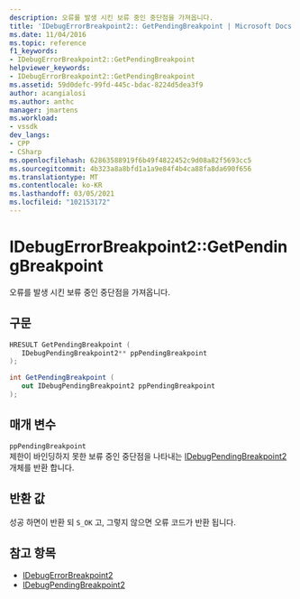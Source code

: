 ```yaml
---
description: 오류를 발생 시킨 보류 중인 중단점을 가져옵니다.
title: 'IDebugErrorBreakpoint2:: GetPendingBreakpoint | Microsoft Docs'
ms.date: 11/04/2016
ms.topic: reference
f1_keywords:
- IDebugErrorBreakpoint2::GetPendingBreakpoint
helpviewer_keywords:
- IDebugErrorBreakpoint2::GetPendingBreakpoint
ms.assetid: 59d0defc-99fd-445c-bdac-8224d5dea3f9
author: acangialosi
ms.author: anthc
manager: jmartens
ms.workload:
- vssdk
dev_langs:
- CPP
- CSharp
ms.openlocfilehash: 62863588919f6b49f4822452c9d08a82f5693cc5
ms.sourcegitcommit: 4b323a8a8bfd1a1a9e84f4b4ca88fa8da690f656
ms.translationtype: MT
ms.contentlocale: ko-KR
ms.lasthandoff: 03/05/2021
ms.locfileid: "102153172"
---
```

# <a name="idebugerrorbreakpoint2getpendingbreakpoint"></a>IDebugErrorBreakpoint2::GetPendingBreakpoint
오류를 발생 시킨 보류 중인 중단점을 가져옵니다.

## <a name="syntax"></a>구문

```cpp
HRESULT GetPendingBreakpoint ( 
   IDebugPendingBreakpoint2** ppPendingBreakpoint
);
```

```csharp
int GetPendingBreakpoint ( 
   out IDebugPendingBreakpoint2 ppPendingBreakpoint
);
```

## <a name="parameters"></a>매개 변수
`ppPendingBreakpoint`\
제한이 바인딩하지 못한 보류 중인 중단점을 나타내는 [IDebugPendingBreakpoint2](../../../extensibility/debugger/reference/idebugpendingbreakpoint2.md) 개체를 반환 합니다.

## <a name="return-value"></a>반환 값
 성공 하면이 반환 되 `S_OK` 고, 그렇지 않으면 오류 코드가 반환 됩니다.

## <a name="see-also"></a>참고 항목
- [IDebugErrorBreakpoint2](../../../extensibility/debugger/reference/idebugerrorbreakpoint2.md)
- [IDebugPendingBreakpoint2](../../../extensibility/debugger/reference/idebugpendingbreakpoint2.md)
